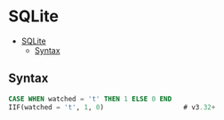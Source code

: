 # SQLite

- [SQLite](#sqlite)
  - [Syntax](#syntax)

## Syntax

```sql
CASE WHEN watched = 't' THEN 1 ELSE 0 END
IIF(watched = 't', 1, 0)                    # v3.32+
```
